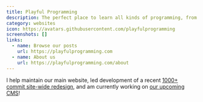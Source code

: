 ```yaml
---
title: Playful Programming
description: The perfect place to learn all kinds of programming, from introductory ideas to advanced abstractions.
category: websites
icon: https://avatars.githubusercontent.com/playfulprogramming
screenshots: []
links:
  - name: Browse our posts
    url: https://playfulprogramming.com
  - name: About us
    url: https://playfulprogramming.com/about
---
```


I help maintain our main website, led development of a recent [1000+ commit site-wide redesign](https://github.com/unicorn-utterances/unicorn-utterances/pull/497), and am currently working on [our upcoming CMS](https://github.com/unicorn-utterances/cms)!
